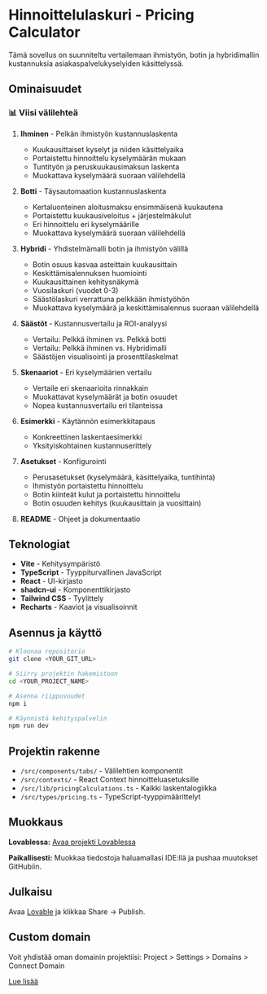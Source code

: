 # Hinnoittelulaskuri - Pricing Calculator

Tämä sovellus on suunniteltu vertailemaan ihmistyön, botin ja hybridimallin kustannuksia asiakaspalvelukyselyiden käsittelyssä.

## Ominaisuudet

### 📊 Viisi välilehteä

1. **Ihminen** - Pelkän ihmistyön kustannuslaskenta
   - Kuukausittaiset kyselyt ja niiden käsittelyaika
   - Portaistettu hinnoittelu kyselymäärän mukaan
   - Tuntityön ja peruskuukausimaksun laskenta
   - Muokattava kyselymäärä suoraan välilehdellä

2. **Botti** - Täysautomaation kustannuslaskenta
   - Kertaluonteinen aloitusmaksu ensimmäisenä kuukautena
   - Portaistettu kuukausiveloitus + järjestelmäkulut
   - Eri hinnoittelu eri kyselymäärille
   - Muokattava kyselymäärä suoraan välilehdellä

3. **Hybridi** - Yhdistelmämalli botin ja ihmistyön välillä
   - Botin osuus kasvaa asteittain kuukausittain
   - Keskittämisalennuksen huomiointi
   - Kuukausittainen kehitysnäkymä
   - Vuosilaskuri (vuodet 0-3)
   - Säästölaskuri verrattuna pelkkään ihmistyöhön
   - Muokattava kyselymäärä ja keskittämisalennus suoraan välilehdellä

4. **Säästöt** - Kustannusvertailu ja ROI-analyysi
   - Vertailu: Pelkkä ihminen vs. Pelkkä botti
   - Vertailu: Pelkkä ihminen vs. Hybridimalli
   - Säästöjen visualisointi ja prosenttilaskelmat

5. **Skenaariot** - Eri kyselymäärien vertailu
   - Vertaile eri skenaarioita rinnakkain
   - Muokattavat kyselymäärät ja botin osuudet
   - Nopea kustannusvertailu eri tilanteissa

6. **Esimerkki** - Käytännön esimerkkitapaus
   - Konkreettinen laskentaesimerkki
   - Yksityiskohtainen kustannuserittely

7. **Asetukset** - Konfigurointi
   - Perusasetukset (kyselymäärä, käsittelyaika, tuntihinta)
   - Ihmistyön portaistettu hinnoittelu
   - Botin kiinteät kulut ja portaistettu hinnoittelu
   - Botin osuuden kehitys (kuukausittain ja vuosittain)

8. **README** - Ohjeet ja dokumentaatio

## Teknologiat

- **Vite** - Kehitysympäristö
- **TypeScript** - Tyyppiturvallinen JavaScript
- **React** - UI-kirjasto
- **shadcn-ui** - Komponenttikirjasto
- **Tailwind CSS** - Tyylittely
- **Recharts** - Kaaviot ja visualisoinnit

## Asennus ja käyttö

```sh
# Kloonaa repositorio
git clone <YOUR_GIT_URL>

# Siirry projektin hakemistoon
cd <YOUR_PROJECT_NAME>

# Asenna riippuvuudet
npm i

# Käynnistä kehityspalvelin
npm run dev
```

## Projektin rakenne

- `/src/components/tabs/` - Välilehtien komponentit
- `/src/contexts/` - React Context hinnoitteluasetuksille
- `/src/lib/pricingCalculations.ts` - Kaikki laskentalogiikka
- `/src/types/pricing.ts` - TypeScript-tyyppimäärittelyt

## Muokkaus

**Lovablessa:**
[Avaa projekti Lovablessa](https://lovable.dev/projects/1f276537-0829-4e38-a9af-a913ffafcfa8)

**Paikallisesti:**
Muokkaa tiedostoja haluamallasi IDE:llä ja pushaa muutokset GitHubiin.

## Julkaisu

Avaa [Lovable](https://lovable.dev/projects/1f276537-0829-4e38-a9af-a913ffafcfa8) ja klikkaa Share -> Publish.

## Custom domain

Voit yhdistää oman domainin projektiisi: Project > Settings > Domains > Connect Domain

[Lue lisää](https://docs.lovable.dev/features/custom-domain#custom-domain)

